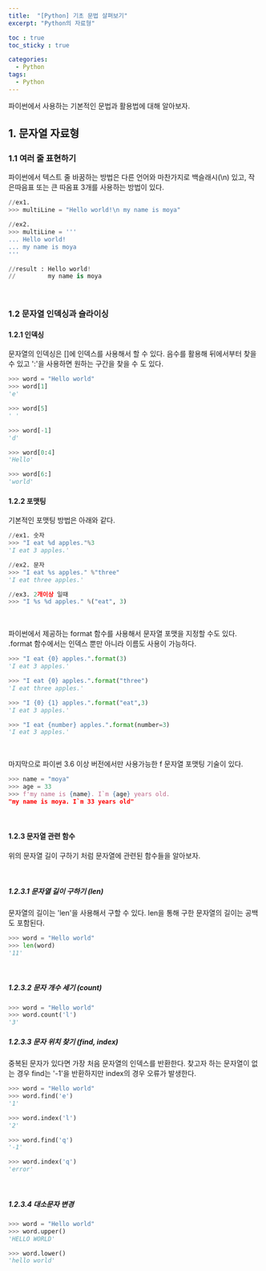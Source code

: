 ```yaml
---
title:  "[Python] 기초 문법 살펴보기"
excerpt: "Python의 자료형"

toc : true
toc_sticky : true

categories:
  - Python
tags: 
  - Python
---
```



파이썬에서 사용하는 기본적인 문법과 활용법에 대해 알아보자.


## 1. 문자열 자료형 

### 1.1 여러 줄 표현하기

파이썬에서 텍스트 줄 바꿈하는 방법은 다른 언어와 마찬가지로 백슬래시(\n) 있고, 작은따음표 또는 큰 따옴표 3개를 사용하는 방법이 있다.

```py
//ex1.
>>> multiLine = "Hello world!\n my name is moya"

//ex2.
>>> multiLine = '''
... Hello world!
... my name is moya
'''

//result : Hello world!
//         my name is moya
```

<br/>

### 1.2 문자열 인덱싱과 슬라이싱

#### 1.2.1 인덱싱

문자열의 인덱싱은 []에 인덱스를 사용해서 할 수 있다. 음수를 활용해 뒤에서부터 찾을 수 있고 ':'을 사용하면 원하는 구간을 찾을 수 도 있다.

```py
>>> word = "Hello world"
>>> word[1]
'e'

>>> word[5]
' '

>>> word[-1]
'd'

>>> word[0:4]
'Hello'

>>> word[6:]
'world'
```

#### 1.2.2 포맷팅

기본적인 포맷팅 방법은 아래와 같다.

```py
//ex1. 숫자
>>> "I eat %d apples."%3
'I eat 3 apples.'

//ex2. 문자
>>> "I eat %s apples." %"three"
'I eat three apples.'

//ex3. 2개이상 일때
>>> "I %s %d apples." %("eat", 3)
```

<br/>

파이썬에서 제공하는 format 함수를 사용해서 문자열 포맷을 지정할 수도 있다. .format 함수에서는 인덱스 뿐만 아니라 이름도 사용이 가능하다.

```py
>>> "I eat {0} apples.".format(3)
'I eat 3 apples.'

>>> "I eat {0} apples.".format("three")
'I eat three apples.'

>>> "I {0} {1} apples.".format("eat",3)
'I eat 3 apples.'

>>> "I eat {number} apples.".format(number=3)
'I eat 3 apples.'
```

<br/>

마지막으로 파이썬 3.6 이상 버전에서만 사용가능한 f 문자열 포맷팅 기술이 있다.

```py
>>> name = "moya"
>>> age = 33
>>> f'my name is {name}. I`m {age} years old.
"my name is moya. I`m 33 years old"
```

<br/>

#### 1.2.3 문자열 관련 함수

위의 문자열 길이 구하기 처럼 문자열에 관련된 함수들을 알아보자.

<br/>

##### 1.2.3.1 문자열 길이 구하기 (len)

문자열의 길이는 'len'을 사용해서 구할 수 있다. len을 통해 구한 문자열의 길이는 공백도 포함된다.

```py
>>> word = "Hello world"
>>> len(word)
'11'
```

<br/>

##### 1.2.3.2 문자 개수 세기 (count)

```py
>>> word = "Hello world"
>>> word.count('l')
'3'
```

##### 1.2.3.3 문자 위치 찾기 (find, index)

중복된 문자가 있다면 가장 처음 문자열의 인덱스를 반환한다. 찾고자 하는 문자열이 없는 경우 find는 '-1'을 반환하지만 index의 경우 오류가 발생한다.

```py
>>> word = "Hello world"
>>> word.find('e')
'1'

>>> word.index('l')
'2'

>>> word.find('q')
'-1'

>>> word.index('q')
'error'
```

<br/>

##### 1.2.3.4 대소문자 변경

```py
>>> word = "Hello world"
>>> word.upper()
'HELLO WORLD'

>>> word.lower()
'hello world'
```




